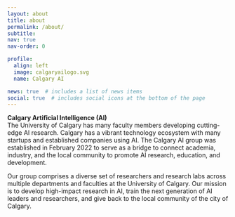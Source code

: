 ```yaml
---
layout: about
title: about
permalink: /about/
subtitle:
nav: true
nav-order: 0

profile:
  align: left
  image: calgaryailogo.svg
  name: Calgary AI

news: true  # includes a list of news items
social: true  # includes social icons at the bottom of the page
---
```

**Calgary Artificial Intelligence (AI)** <br/>
The University of Calgary has many faculty members developing cutting-edge AI research. Calgary has a vibrant technology ecosystem with many startups and established companies using AI. The Calgary AI group was established in February 2022 to serve as a bridge to connect academia, industry, and the local community to promote AI research, education, and development. <br/>

Our group comprises a diverse set of researchers and research labs across multiple departments and faculties at the University of Calgary. Our mission is to develop high-impact research in AI, train the next generation of AI leaders and researchers, and give back to the local community of the city of Calgary.
